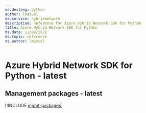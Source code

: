 ```yaml
---
ms.devlang: python
author: lmazuel
ms.service: hybridnetwork
description: Reference for Azure Hybrid Network SDK for Python
title: Azure Hybrid Network SDK for Python
ms.data: 11/09/2022
ms.topic: reference
ms.author: lmazuel
---
```

# Azure Hybrid Network SDK for Python - latest

## Management packages - latest
[!INCLUDE [mgmt-packages](hybrid-network-mgmt-index.md)]